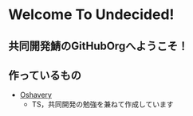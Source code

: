 # Welcome To Undecided!

## 共同開発鯖のGitHubOrgへようこそ！


## 作っているもの

* [Oshavery](https://github.com/growthers/Oshavery)
  * TS，共同開発の勉強を兼ねて作成しています
